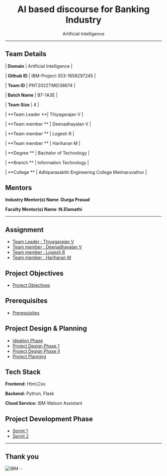<p align="center" style="margin-bottom: 0px !important;">
</p>
<h1 align="center" style="margin-top: 0px;">AI based discourse for Banking Industry</h1>

<p align="center" >Artificial Intelligence</p>

---

## Team Details
| **Domain** | Artificial Intelligence |  

| **Github ID** | IBM-Project-353-1658297245 |

| **Team ID** | PNT2022TMID38674 |  

| **Batch Name** | B7-1A3E |

| **Team Size** | 4 | 

| **Team Leader **| Thiyagarajan V | 

| **Team member ** | Deenadhayalan V |

| **Team member ** | Logesh R |

| **Team member ** | Hariharan M | 

| **Degree	** | Bachelor of Technology |

| **Branch	** | Information Technology |

| **College	** | Adhiparasakthi Engineering College Melmaruvathur |

## Mentors

**Industry Mentor(s) Name :Durga Prasad** 

**Faculty Mentor(s) Name :N.Elamathi** 

---

## Assignment  

 - [Team Leader : Thiyagarajan V ](https://github.com/IBM-EPBL/IBM-Project-353-1658297245/tree/main/Assignments/Team%20Lead%20(Thiyagarajan%20V))
 - [Team member : Deenadhayalan V ](https://github.com/IBM-EPBL/IBM-Project-353-1658297245/tree/main/Assignments/Team%20Member%201%20(Deenadhayalan%20V))
 - [Team member : Logesh R ](https://github.com/IBM-EPBL/IBM-Project-353-1658297245/tree/main/Assignments/Team%20Member%202%20(Logesh%20R))
 - [Team member : Hariharan M ](https://github.com/IBM-EPBL/IBM-Project-353-1658297245/tree/main/Assignments/Team%20Member%203%20(Hariharan%20M))

## Project Objectives
- [Project Objectives](https://github.com/IBM-EPBL/IBM-Project-353-1658297245/tree/main/Project%20Objectives)

## Prerequisites
- [Prerequisites](https://github.com/IBM-EPBL/IBM-Project-353-1658297245/tree/main/Prerequisites)

## Project Design & Planning
- [Ideation Phase](https://github.com/IBM-EPBL/IBM-Project-353-1658297245/tree/main/Project%20Design%20%26%20Planning/Ideation%20Phase)
- [Project Design Phase 1](https://github.com/IBM-EPBL/IBM-Project-353-1658297245/tree/main/Project%20Design%20%26%20Planning/Project%20Design%20phase-I)
- [Project Design Phase II](https://github.com/IBM-EPBL/IBM-Project-353-1658297245/tree/main/Project%20Design%20%26%20Planning/Project%20Design%20Phase-II)
- [Project Planning](https://github.com/IBM-EPBL/IBM-Project-353-1658297245/tree/main/Project%20Design%20%26%20Planning/Project%20Planning%20Phase)

## Tech Stack

**Frontend:** Html,Css

**Backend:** Python, Flask 

**Cloud Service:** IBM Watson Assistant

## Project Development Phase
- [Sprint 1](https://github.com/IBM-EPBL/IBM-Project-353-1658297245/tree/main/Project%20Development%20Phase/Sprint%201)
- [Sprint 2](https://github.com/IBM-EPBL/IBM-Project-353-1658297245/tree/main/Project%20Development%20Phase/Sprint%202)

---

## Thank you

![IBM :-](https://encrypted-tbn0.gstatic.com/images?q=tbn:ANd9GcS7ygc0HYqLpyOYs1t_FENLkDIQVc4xTNsSCg&usqp=CAU)
